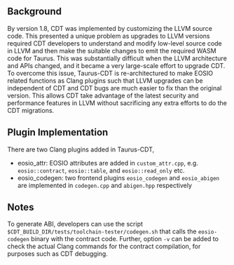 ## Background

By version 1.8, CDT was implemented by customizing the LLVM source code. This presented a unique problem as upgrades to LLVM versions required CDT developers to understand and modify low-level source code in LLVM and then make the suitable changes to emit the required WASM code for Taurus. This was substantially difficult when the LLVM architecture and APIs changed, and it became a very large-scale effort to upgrade CDT. To overcome this issue, Taurus-CDT is re-architectured to make EOSIO related functions as Clang plugins such that LLVM upgrades can be independent of CDT and CDT bugs are much easier to fix than the original version. This allows CDT take advantage of the latest security and performance features in LLVM without sacrificing any extra efforts to do the CDT migrations. 

## Plugin Implementation

There are two Clang plugins added in Taurus-CDT,

- eosio_attr: EOSIO attributes are added in `custom_attr.cpp`, e.g. `eosio::contract`, `eosio::table`, and `eosio::read_only` etc.
- eosio_codegen: two frontend plugins `eosio_codegen` and `eosio_abigen` are implemented in `codegen.cpp` and `abigen.hpp` respectively

## Notes

To generate ABI, developers can use the script `$CDT_BUILD_DIR/tests/toolchain-tester/codegen.sh` that calls the `eosio-codegen` binary with the contract code. Further, option `-v` can be added to check the actual Clang commands for the contract compilation, for purposes such as CDT debugging.
